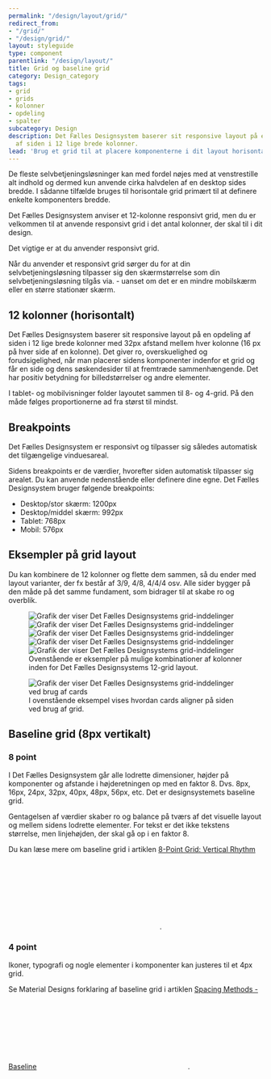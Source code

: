 ```yaml
---
permalink: "/design/layout/grid/"
redirect_from:
- "/grid/"
- "/design/grid/"
layout: styleguide
type: component
parentlink: "/design/layout/"
title: Grid og baseline grid
category: Design_category
tags:
- grid
- grids
- kolonner
- opdeling
- spalter
subcategory: Design
description: Det Fælles Designsystem baserer sit responsive layout på en opdeling
  af siden i 12 lige brede kolonner.
lead: 'Brug et grid til at placere komponenterne i dit layout horisontalt, og brug baseline grid til at skabe en vertikal rytme på siden.'
---
```


De fleste selvbetjeningsløsninger kan med fordel nøjes med at venstrestille alt indhold og dermed kun anvende cirka halvdelen af en desktop sides bredde. I sådanne tilfælde bruges til horisontale grid primært til at definere enkelte komponenters bredde.

Det Fælles Designsystem anviser et 12-kolonne responsivt grid, men du er velkommen til at anvende responsivt grid i det antal kolonner, der skal til i dit design.

Det vigtige er at du anvender responsivt grid.

Når du anvender et responsivt grid sørger du for at din selvbetjeningsløsning tilpasser sig den skærmstørrelse som din selvbetjeningsløsning tilgås via. - uanset om det er en mindre mobilskærm eller en større stationær skærm.

## 12 kolonner (horisontalt)

Det Fælles Designsystem baserer sit responsive layout på en opdeling af siden i 12 lige brede kolonner med 32px afstand mellem hver kolonne (16 px på hver side af en kolonne). Det giver ro, overskuelighed og forudsigelighed, når man placerer sidens komponenter indenfor et grid og får en side og dens søskendesider til at fremtræde sammenhængende. Det har positiv betydning for billedstørrelser og andre elementer.

I tablet- og mobilvisninger folder layoutet sammen til 8- og 4-grid. På den måde følges proportionerne ad fra størst til mindst. 

## Breakpoints

Det Fælles Designsystem er responsivt og tilpasser sig således automatisk det tilgængelige vinduesareal.

Sidens breakpoints er de værdier, hvorefter siden automatisk tilpasser sig arealet. Du kan anvende nedenstående eller definere dine egne. Det Fælles Designsystem bruger følgende breakpoints:

- Desktop/stor skærm: 1200px
- Desktop/middel skærm: 992px
- Tablet: 768px
- Mobil: 576px

## Eksempler på grid layout

Du kan kombinere de 12 kolonner og flette dem sammen, så du ender med layout varianter, der fx består af 3/9, 4/8, 4/4/4 osv. Alle sider bygger på den måde på det samme fundament, som bidrager til at skabe ro og overblik.

<figure>
    <img src="{{ site.baseurl }}/assets/img/descriptionimages/grid-inddelinger.jpg" class="w-percent-30" alt="Grafik der viser Det Fælles Designsystems grid-inddelinger" title="">
    <img src="{{ site.baseurl }}/assets/img/descriptionimages/grid-inddelinger-artikel.jpg" class="w-percent-30" alt="Grafik der viser Det Fælles Designsystems grid-inddelinger" title="">
    <img src="{{ site.baseurl }}/assets/img/descriptionimages/grid-inddelinger-nav1.jpg" class="w-percent-30" alt="Grafik der viser Det Fælles Designsystems grid-inddelinger" title="">
    <img src="{{ site.baseurl }}/assets/img/descriptionimages/grid-inddelinger-nav2.jpg" class="mt-4 w-percent-30" alt="Grafik der viser Det Fælles Designsystems grid-inddelinger" title="">
    <img src="{{ site.baseurl }}/assets/img/descriptionimages/grid-inddelinger-search.jpg" class="mt-4 w-percent-30" alt="Grafik der viser Det Fælles Designsystems grid-inddelinger" title="">
    <figcaption>Ovenstående er eksempler på mulige kombinationer af kolonner inden for Det Fælles Designsystems 12-grid layout.</figcaption>
</figure>

<figure>
    <img src="{{ site.baseurl }}/assets/img/descriptionimages/grid-layout-cards.jpg" class="mt-4 w-percent-30" alt="Grafik der viser Det Fælles Designsystems grid-inddelinger ved brug af cards" title="">
    <figcaption>I ovenstående eksempel vises hvordan cards aligner på siden ved brug af grid.</figcaption>
</figure>

## Baseline grid (8px vertikalt)

### 8 point
I Det Fælles Designsystem går alle lodrette dimensioner, højder på komponenter og afstande i højderetningen op med en faktor 8. Dvs. 8px, 16px, 24px, 32px, 40px, 48px, 56px, etc.  Det er designsystemets baseline grid.

Gentagelsen af værdier skaber ro og balance på tværs af det visuelle layout og mellem sidens lodrette elementer. For tekst er det ikke tekstens størrelse, men linjehøjden, der skal gå op i en faktor 8.

Du kan læse mere om baseline grid i artiklen <a href="https://builttoadapt.io/8-point-grid-vertical-rhythm-90d05ad95032" class="icon-link">8-Point Grid: Vertical Rhythm<svg class="icon-svg" focusable="false" aria-hidden="true" tabindex="-1"><use xlink:href="#open-in-new"></use></svg></a>.

### 4 point
Ikoner, typografi og nogle elementer i komponenter kan justeres til et 4px grid.

Se Material Designs forklaring af baseline grid i artiklen <a href="https://material.io/design/layout/spacing-methods.html#baseline" class="icon-link">Spacing Methods - Baseline<svg class="icon-svg" focusable="false" aria-hidden="true" tabindex="-1"><use xlink:href="#open-in-new"></use></svg></a>.

